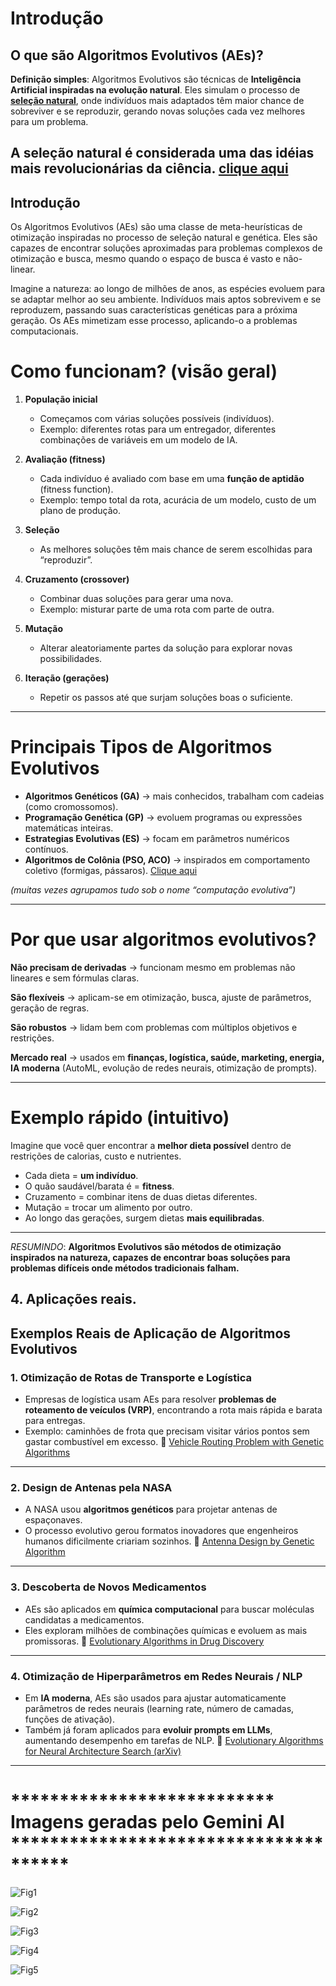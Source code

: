 # Introdução

## O que são **Algoritmos Evolutivos (AEs)?**

**Definição simples**:
Algoritmos Evolutivos são técnicas de **Inteligência Artificial inspiradas na evolução natural**.
Eles simulam o processo de **[seleção natural](./complemento_selecaonatural.md)**, onde indivíduos mais adaptados têm maior chance de sobreviver e se reproduzir, gerando novas soluções cada vez melhores para um problema. 

A seleção natural é considerada uma das idéias mais revolucionárias da ciência. [clique aqui](./complemento_ideiarevolucionaria.md) 
---

## Introdução 
Os Algoritmos Evolutivos (AEs) são uma classe de meta-heurísticas de otimização inspiradas no processo de seleção natural e genética. Eles são capazes de encontrar soluções aproximadas para problemas complexos de otimização e busca, mesmo quando o espaço de busca é vasto e não-linear.

Imagine a natureza: ao longo de milhões de anos, as espécies evoluem para se adaptar melhor ao seu ambiente. Indivíduos mais aptos sobrevivem e se reproduzem, passando suas características genéticas para a próxima geração. Os AEs mimetizam esse processo, aplicando-o a problemas computacionais.


# Como funcionam? (visão geral)

1. **População inicial**

   * Começamos com várias soluções possíveis (indivíduos).
   * Exemplo: diferentes rotas para um entregador, diferentes combinações de variáveis em um modelo de IA.

2. **Avaliação (fitness)**

   * Cada indivíduo é avaliado com base em uma **função de aptidão** (fitness function).
   * Exemplo: tempo total da rota, acurácia de um modelo, custo de um plano de produção.

3. **Seleção**

   * As melhores soluções têm mais chance de serem escolhidas para “reproduzir”.

4. **Cruzamento (crossover)**

   * Combinar duas soluções para gerar uma nova.
   * Exemplo: misturar parte de uma rota com parte de outra.

5. **Mutação**

   * Alterar aleatoriamente partes da solução para explorar novas possibilidades.

6. **Iteração (gerações)**

   * Repetir os passos até que surjam soluções boas o suficiente.

---

# Principais Tipos de Algoritmos Evolutivos

* **Algoritmos Genéticos (GA)** → mais conhecidos, trabalham com cadeias (como cromossomos).
* **Programação Genética (GP)** → evoluem programas ou expressões matemáticas inteiras.
* **Estrategias Evolutivas (ES)** → focam em parâmetros numéricos contínuos.
* **Algoritmos de Colônia (PSO, ACO)** → inspirados em comportamento coletivo (formigas, pássaros). [Clique aqui](./comlemento_swarm.md)

*(muitas vezes agrupamos tudo sob o nome “computação evolutiva”)*

---

# Por que usar algoritmos evolutivos?

**Não precisam de derivadas** → funcionam mesmo em problemas não lineares e sem fórmulas claras.

**São flexíveis** → aplicam-se em otimização, busca, ajuste de parâmetros, geração de regras.

**São robustos** → lidam bem com problemas com múltiplos objetivos e restrições.

**Mercado real** → usados em **finanças, logística, saúde, marketing, energia, IA moderna** (AutoML, evolução de redes neurais, otimização de prompts).

---

# Exemplo rápido (intuitivo)

Imagine que você quer encontrar a **melhor dieta possível** dentro de restrições de calorias, custo e nutrientes.

* Cada dieta = **um indivíduo**.
* O quão saudável/barata é = **fitness**.
* Cruzamento = combinar itens de duas dietas diferentes.
* Mutação = trocar um alimento por outro.
* Ao longo das gerações, surgem dietas **mais equilibradas**.

---

*RESUMINDO*: **Algoritmos Evolutivos são métodos de otimização inspirados na natureza, capazes de encontrar boas soluções para problemas difíceis onde métodos tradicionais falham.**





## 4. Aplicações reais.


## **Exemplos Reais de Aplicação de Algoritmos Evolutivos**

### 1. **Otimização de Rotas de Transporte e Logística**

* Empresas de logística usam AEs para resolver **problemas de roteamento de veículos (VRP)**, encontrando a rota mais rápida e barata para entregas.
* Exemplo: caminhões de frota que precisam visitar vários pontos sem gastar combustível em excesso.
  🔗 [Vehicle Routing Problem with Genetic Algorithms](https://scholar.google.com.br/scholar?as_ylo=2021&q=Vehicle+Routing+Problem+with+Genetic+Algorithms&hl=pt-BR&as_sdt=0,5)

---

### 2. **Design de Antenas pela NASA**

* A NASA usou **algoritmos genéticos** para projetar antenas de espaçonaves.
* O processo evolutivo gerou formatos inovadores que engenheiros humanos dificilmente criariam sozinhos.
  🔗 [Antenna Design by Genetic Algorithm](https://scholar.google.com.br/scholar?hl=pt-BR&as_sdt=0%2C5&as_ylo=2021&q=NASA+Antenna+Evolved+by+Genetic+Algorithms&btnG=)

---

### 3. **Descoberta de Novos Medicamentos**

* AEs são aplicados em **química computacional** para buscar moléculas candidatas a medicamentos.
* Eles exploram milhões de combinações químicas e evoluem as mais promissoras.
  🔗 [Evolutionary Algorithms in Drug Discovery](https://scholar.google.com.br/scholar?hl=pt-BR&as_sdt=0%2C5&as_ylo=2021&q=Evolutionary+Algorithms+in+Drug+Discovery&btnG=)

---

### 4. **Otimização de Hiperparâmetros em Redes Neurais / NLP**

* Em **IA moderna**, AEs são usados para ajustar automaticamente parâmetros de redes neurais (learning rate, número de camadas, funções de ativação).
* Também já foram aplicados para **evoluir prompts em LLMs**, aumentando desempenho em tarefas de NLP.
  🔗 [Evolutionary Algorithms for Neural Architecture Search (arXiv)](https://arxiv.org/abs/1808.05377)

---
# ***************************  Imagens geradas pelo Gemini AI **************************************
![Fig1](../fig/fig1.png)

![Fig2](../fig/fig2.png)

![Fig3](../fig/fig3.png)

![Fig4](../fig/fig4.png)

![Fig5](../fig/fig5.png)
